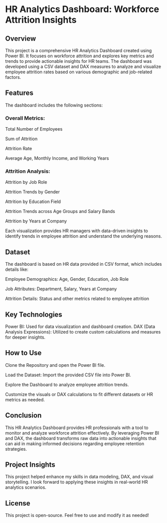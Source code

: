 # HR Analytics Dashboard: Workforce Attrition Insights
## Overview
This project is a comprehensive HR Analytics Dashboard created using Power BI. It focuses on workforce attrition and explores key metrics and trends to provide actionable insights for HR teams. The dashboard was developed using a CSV dataset and DAX measures to analyze and visualize employee attrition rates based on various demographic and job-related factors.

## Features
The dashboard includes the following sections:

### Overall Metrics:

Total Number of Employees

Sum of Attrition

Attrition Rate

Average Age, Monthly Income, and Working Years

### Attrition Analysis:

Attrition by Job Role

Attrition Trends by Gender

Attrition by Education Field

Attrition Trends across Age Groups and Salary Bands

Attrition by Years at Company

Each visualization provides HR managers with data-driven insights to identify trends in employee attrition and understand the underlying reasons.

## Dataset
The dashboard is based on HR data provided in CSV format, which includes details like:

Employee Demographics: Age, Gender, Education, Job Role

Job Attributes: Department, Salary, Years at Company

Attrition Details: Status and other metrics related to employee attrition

## Key Technologies
Power BI: Used for data visualization and dashboard creation.
DAX (Data Analysis Expressions): Utilized to create custom calculations and measures for deeper insights.

## How to Use
Clone the Repository and open the Power BI file.

Load the Dataset: Import the provided CSV file into Power BI.

Explore the Dashboard to analyze employee attrition trends.

Customize the visuals or DAX calculations to fit different datasets or HR metrics as needed.

## Conclusion
This HR Analytics Dashboard provides HR professionals with a tool to monitor and analyze workforce attrition effectively. By leveraging Power BI and DAX, the dashboard transforms raw data into actionable insights that can aid in making informed decisions regarding employee retention strategies.

## Project Insights
This project helped enhance my skills in data modeling, DAX, and visual storytelling. I look forward to applying these insights in real-world HR analytics scenarios.

## License
This project is open-source. Feel free to use and modify it as needed!

